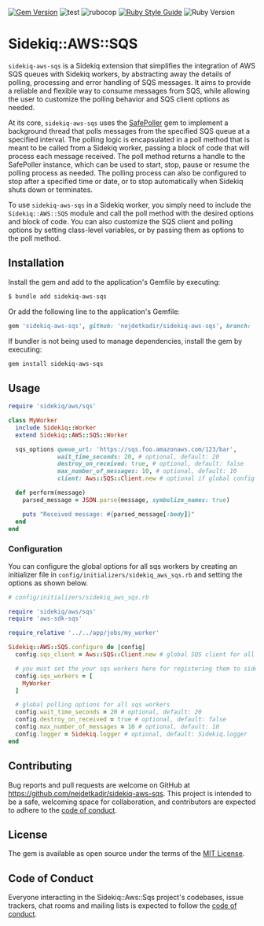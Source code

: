 [![Gem Version](https://badge.fury.io/rb/sidekiq-aws-sqs.svg)](https://badge.fury.io/rb/sidekiq-aws-sqs)
![test](https://github.com/nejdetkadir/sidekiq-aws-sqs/actions/workflows/test.yml/badge.svg?branch=main)
![rubocop](https://github.com/nejdetkadir/sidekiq-aws-sqs/actions/workflows/rubocop.yml/badge.svg?branch=main)
[![Ruby Style Guide](https://img.shields.io/badge/code_style-rubocop-brightgreen.svg)](https://github.com/rubocop/rubocop)
![Ruby Version](https://img.shields.io/badge/ruby_version->=_2.7.0-blue.svg)

# Sidekiq::AWS::SQS

`sidekiq-aws-sqs` is a Sidekiq extension that simplifies the integration of AWS SQS queues with Sidekiq workers, by abstracting away the details of polling, processing and error handling of SQS messages. It aims to provide a reliable and flexible way to consume messages from SQS, while allowing the user to customize the polling behavior and SQS client options as needed.

At its core, `sidekiq-aws-sqs` uses the [SafePoller](https://github.com/nejdetkadir/safe_poller) gem to implement a background thread that polls messages from the specified SQS queue at a specified interval. The polling logic is encapsulated in a poll method that is meant to be called from a Sidekiq worker, passing a block of code that will process each message received. The poll method returns a handle to the SafePoller instance, which can be used to start, stop, pause or resume the polling process as needed. The polling process can also be configured to stop after a specified time or date, or to stop automatically when Sidekiq shuts down or terminates.

To use `sidekiq-aws-sqs` in a Sidekiq worker, you simply need to include the `Sidekiq::AWS::SQS` module and call the poll method with the desired options and block of code. You can also customize the SQS client and polling options by setting class-level variables, or by passing them as options to the poll method.

## Installation

Install the gem and add to the application's Gemfile by executing:
```bash
$ bundle add sidekiq-aws-sqs
```

Or add the following line to the application's Gemfile:
```ruby
gem 'sidekiq-aws-sqs', github: 'nejdetkadir/sidekiq-aws-sqs', branch: 'main'
```

If bundler is not being used to manage dependencies, install the gem by executing:
```bash
gem install sidekiq-aws-sqs
```


## Usage

```ruby
require 'sidekiq/aws/sqs'

class MyWorker
  include Sidekiq::Worker
  extend Sidekiq::AWS::SQS::Worker

  sqs_options queue_url: 'https://sqs.foo.amazonaws.com/123/bar',
              wait_time_seconds: 20, # optional, default: 20
              destroy_on_received: true, # optional, default: false
              max_number_of_messages: 10, # optional, default: 10
              client: Aws::SQS::Client.new # optional if global config is set to Sidekiq::AWS::SQS.config.sqs_client

  def perform(message)
    parsed_message = JSON.parse(message, symbolize_names: true)

    puts "Received message: #{parsed_message[:body]}"
  end
end
```

### Configuration
You can configure the global options for all sqs workers by creating an initializer file in `config/initializers/sidekiq_aws_sqs.rb` and setting the options as shown below.


```ruby
# config/initializers/sidekiq_aws_sqs.rb

require 'sidekiq/aws/sqs'
require 'aws-sdk-sqs'

require_relative '../../app/jobs/my_worker'

Sidekiq::AWS::SQS.configure do |config|
  config.sqs_client = Aws::SQS::Client.new # global SQS client for all sqs workers

  # you must set the your sqs workers here for registering them to sidekiq aws sqs
  config.sqs_workers = [
    MyWorker
  ]

  # global polling options for all sqs workers
  config.wait_time_seconds = 20 # optional, default: 20
  config.destroy_on_received = true # optional, default: false
  config.max_number_of_messages = 10 # optional, default: 10
  config.logger = Sidekiq.logger # optional, default: Sidekiq.logger
end
```

## Contributing

Bug reports and pull requests are welcome on GitHub at https://github.com/nejdetkadir/sidekiq-aws-sqs. This project is intended to be a safe, welcoming space for collaboration, and contributors are expected to adhere to the [code of conduct](https://github.com/nejdetkadir/sidekiq-aws-sqs/blob/main/CODE_OF_CONDUCT.md).

## License

The gem is available as open source under the terms of the [MIT License](LICENSE).

## Code of Conduct

Everyone interacting in the Sidekiq::Aws::Sqs project's codebases, issue trackers, chat rooms and mailing lists is expected to follow the [code of conduct](https://github.com/nejdetkadir/sidekiq-aws-sqs/blob/main/CODE_OF_CONDUCT.md).
